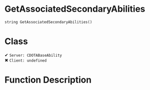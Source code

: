 # GetAssociatedSecondaryAbilities
```
string GetAssociatedSecondaryAbilities()
```
# Class
✔ `Server: CDOTABaseAbility`  
✖ `Client: undefined`  

# Function Description


